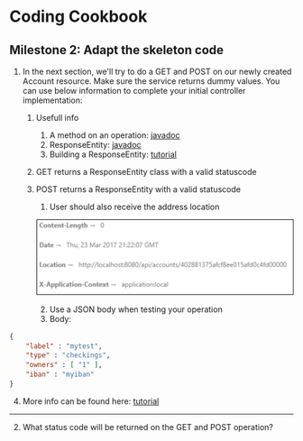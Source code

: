# Coding Cookbook

## Milestone 2: Adapt the skeleton code

1. In the next section, we'll try to do a GET and POST on our newly created Account resource. Make sure the service returns dummy values.  You can use below information to complete your initial controller implementation:
   1. Usefull info
      1. A method on an operation: [javadoc](http://docs.spring.io/spring/docs/current/javadoc-api/org/springframework/web/bind/annotation/RequestMapping.html#method--)      
      2. ResponseEntity: [javadoc](http://docs.spring.io/spring/docs/current/javadoc-api/org/springframework/http/ResponseEntity.html)     
      3. Building a ResponseEntity: [tutorial](http://spring.io/guides/tutorials/bookmarks/#_building_a_rest_service)      
   2. GET returns a ResponseEntity class with a valid statuscode
   3. POST returns a ResponseEntity with a valid statuscode
      1. User should also receive the address location 
      
      ![Image 4](img/code_img_4.png "Image 4")

      2. Use a JSON body when testing your operation
      3. Body: 
```json
{
	"label" : "mytest",
	"type" : "checkings",
	"owners" : [ "1" ],
	"iban" : "myiban"
}
```
   4. More info can be found here: [tutorial](http://spring.io/guides/tutorials/bookmarks/#_building_a_rest_service)
---
2. What status code will be returned on the GET and POST operation?

